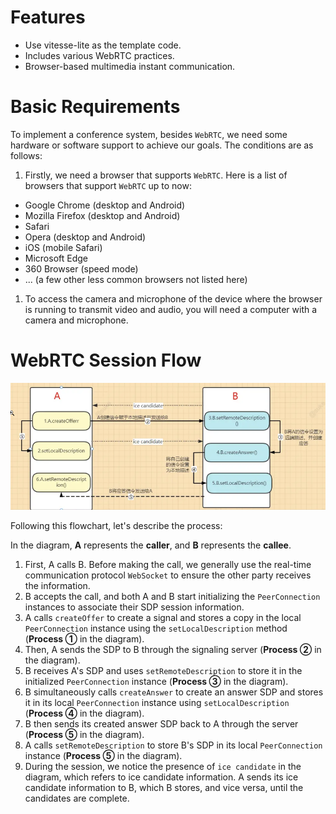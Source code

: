 # Features

- Use vitesse-lite as the template code.
- Includes various WebRTC practices.
- Browser-based multimedia instant communication.

# Basic Requirements

To implement a conference system, besides `WebRTC`, we need some hardware or software support to achieve our goals. The conditions are as follows:

1. Firstly, we need a browser that supports `WebRTC`. Here is a list of browsers that support `WebRTC` up to now:

- Google Chrome (desktop and Android)
- Mozilla Firefox (desktop and Android)
- Safari
- Opera (desktop and Android)
- iOS (mobile Safari)
- Microsoft Edge
- 360 Browser (speed mode)
- ... (a few other less common browsers not listed here)

1. To access the camera and microphone of the device where the browser is running to transmit video and audio, you will need a computer with a camera and microphone.

# WebRTC Session Flow

![WebRTC Session Flow](https://raw.githubusercontent.com/Arabeseque/pictureBed/master/img/202308051835386.png)

Following this flowchart, let's describe the process:

In the diagram, **A** represents the **caller**, and **B** represents the **callee**.

1. First, A calls B. Before making the call, we generally use the real-time communication protocol `WebSocket` to ensure the other party receives the information.
2. B accepts the call, and both A and B start initializing the `PeerConnection` instances to associate their SDP session information.
3. A calls `createOffer` to create a signal and stores a copy in the local `PeerConnection` instance using the `setLocalDescription` method (**Process ①** in the diagram).
4. Then, A sends the SDP to B through the signaling server (**Process ②** in the diagram).
5. B receives A's SDP and uses `setRemoteDescription` to store it in the initialized `PeerConnection` instance (**Process ③** in the diagram).
6. B simultaneously calls `createAnswer` to create an answer SDP and stores it in its local `PeerConnection` instance using `setLocalDescription` (**Process ④** in the diagram).
7. B then sends its created answer SDP back to A through the server (**Process ⑤** in the diagram).
8. A calls `setRemoteDescription` to store B's SDP in its local `PeerConnection` instance (**Process ⑤** in the diagram).
9. During the session, we notice the presence of `ice candidate` in the diagram, which refers to ice candidate information. A sends its ice candidate information to B, which B stores, and vice versa, until the candidates are complete.
